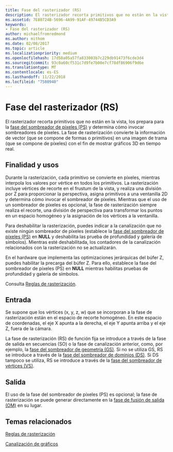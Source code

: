 ```yaml
---
title: Fase del rasterizador (RS)
description: El rasterizador recorta primitivos que no están en la vista, los prepara para la fase del sombreador de píxeles (PS) y determina cómo invocar sombreadores de píxeles.
ms.assetid: 7E80724B-5696-4A99-91AF-49744B5CD3A9
keywords:
- Fase del rasterizador (RS)
author: michaelfromredmond
ms.author: mithom
ms.date: 02/08/2017
ms.topic: article
ms.localizationpriority: medium
ms.openlocfilehash: 17d58a05a57fa833003b7c229db91473f6cde3d4
ms.sourcegitcommit: 93c0a60cf531c7d9fe7b00e7cf78df86906f9d6e
ms.translationtype: MT
ms.contentlocale: es-ES
ms.lasthandoff: 11/22/2018
ms.locfileid: "7580940"
---
```

# <a name="rasterizer-rs-stage"></a>Fase del rasterizador (RS)


El rasterizador recorta primitivos que no están en la vista, los prepara para la [fase del sombreador de píxeles (PS)](pixel-shader-stage--ps-.md) y determina cómo invocar sombreadores de píxeles. La fase de rasterización convierte la información de vector (que se compone de formas o primitivos) en una imagen de trama (que se compone de píxeles) con el fin de mostrar gráficos 3D en tiempo real.

## <a name="span-idpurposeandusesspanspan-idpurposeandusesspanspan-idpurposeandusesspanpurpose-and-uses"></a><span id="Purpose_and_uses"></span><span id="purpose_and_uses"></span><span id="PURPOSE_AND_USES"></span>Finalidad y usos


Durante la rasterización, cada primitivo se convierte en píxeles, mientras interpola los valores por vértice en todos los primitivos. La rasterización incluye vértices de recorte en el frustum de la vista, y realiza una división por Z para proporcionar la perspectiva, asigna primitivos a una ventanilla 2D y determina cómo invocar el sombreador de píxeles. Mientras que el uso de un sombreador de píxeles es opcional, la fase de rasterización siempre realiza el recorte, una división de perspectiva para transformar los puntos en un espacio homogéneo y la asignación de los vértices a la ventanilla.

Para deshabilitar la rasterización, puedes indicar a la canalización que no existe ningún sombreador de píxeles (establece la [fase del sombreador de píxeles (PS)](pixel-shader-stage--ps-.md) en **NULL** y deshabilita las prueba de profundidad y galería de símbolos). Mientras esté deshabilitada, los contadores de la canalización relacionados con la rasterización no se actualizarán.

En el hardware que implementa las optimizaciones jerárquicas del búfer Z, puedes habilitar la precarga del búfer Z. Para ello, establece la fase del sombreador de píxeles (PS) en **NULL** mientras habilitas pruebas de profundidad y galería de símbolos.

Consulta [Reglas de rasterización](rasterization-rules.md).

## <a name="span-idinputspanspan-idinputspanspan-idinputspaninput"></a><span id="Input"></span><span id="input"></span><span id="INPUT"></span>Entrada


Se supone que los vértices (x, y, z, w) que se incorporan a la fase de rasterización están en el espacio de recorte homogéneo. En este espacio de coordenadas, el eje X apunta a la derecha, el eje Y apunta arriba y el eje Z, fuera de la cámara.

La fase de rasterización (RS) de función fija se introduce a través de la fase de salida en secuencias (SO) o la fase de canalización anterior, como, por ejemplo, la [fase del sombreador de geometría (GS)](geometry-shader-stage--gs-.md). Si no se utiliza GS, RS se introduce a través de la [fase del sombreador de dominios (DS)](domain-shader-stage--ds-.md). Si DS tampoco se utiliza, RS se introduce a través de la [fase del sombreador de vértices (VS)](vertex-shader-stage--vs-.md).

## <a name="span-idoutputspanspan-idoutputspanspan-idoutputspanoutput"></a><span id="Output"></span><span id="output"></span><span id="OUTPUT"></span>Salida


El uso de la fase del sombreador de píxeles (PS) es opcional; la fase de rasterización se puede generar directamente en la [fase de fusión de salida (OM)](output-merger-stage--om-.md) en su lugar.

## <a name="span-idrelated-topicsspanrelated-topics"></a><span id="related-topics"></span>Temas relacionados


[Reglas de rasterización](rasterization-rules.md)

[Canalización de gráficos](graphics-pipeline.md)

 

 




